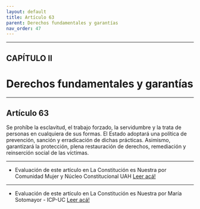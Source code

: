 ```yaml
---
layout: default
title: Artículo 63
parent: Derechos fundamentales y garantías
nav_order: 47
---
```


---

## CAPÍTULO II
# Derechos fundamentales y garantías

---

## Artículo 63

Se prohíbe la esclavitud, el trabajo forzado, la servidumbre y la trata de personas en cualquiera de sus formas. El Estado adoptará una política de prevención, sanción y erradicación de dichas prácticas. Asimismo, garantizará la protección, plena restauración de derechos, remediación y reinserción social de las víctimas.

---
- Evaluación de este artículo en La Constitución es Nuestra por Comunidad Mujer y Núcleo Constitucional UAH
<a target="_blank" href="https://laconstitucionesnuestra.cl/evaluaciones/verevaluaciones/53">Leer acá!</a>
---
- Evaluación de este artículo en La Constitución es Nuestra por María Sotomayor - ICP-UC
<a target="_blank" href="https://laconstitucionesnuestra.cl/evaluaciones/verevaluaciones/75">Leer acá!</a>
